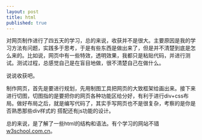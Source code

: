 ```yaml
---
layout: post
title: html
published: true
---
```


对网页制作进行了四五天的学习，总的来说，收获并不是很大。主要原因是我的学习方法有问题，实践多于思考，于是有些东西是做出来了，但是并不清楚到底是怎么来的。比如说，网页中有一些特效，透明效果，我都只是粘贴代码，并进行测试。测试过程，总感觉自己是在盲目地做，很不清楚自己在做什么。
   
说说收获吧。

制作网页，首先是要进行规划，先用制图工具把网页的大致框架给画出来。接下来进行切图，切图指的是要把你的网页各种功能区给分好，有利于进行div+css布局。做好布局之后，就是编写代码了，其实手写网页也不是很复杂，考察的是你是否熟悉那些div样式的
搭配还有js功能的设计。

总的来说，是了解了一些html的结构和语法。有个学习的网站不错<a href="http://www.w3school.com.cn">w3school.com.cn</a>。
